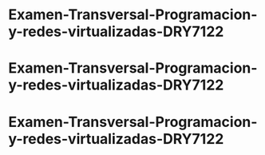 # Examen-Transversal-Programacion-y-redes-virtualizadas-DRY7122
# Examen-Transversal-Programacion-y-redes-virtualizadas-DRY7122
# Examen-Transversal-Programacion-y-redes-virtualizadas-DRY7122
